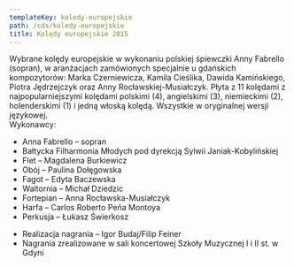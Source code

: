 ```yaml
---
templateKey: koledy-europejskie
path: /cds/koledy-europejskie
title: Kolędy europejskie 2015
---
```

<div class="box cds-box">
    Wybrane kolędy europejskie w wykonaniu polskiej śpiewczki Anny Fabrello (sopran), w aranżacjach zamówionych specjalnie u gdańskich kompozytorów: Marka Czerniewicza, Kamila Cieślika, Dawida Kamińskiego, Piotra Jędrzejczyk oraz Anny Rocławskiej-Musiałczyk. Płyta z 11 kolędami z najpopularniejszymi kolędami polskimi (4), angielskimi (3), niemieckimi (2), holenderskimi (1) i jedną włoską kolędą. Wszystkie w oryginalnej wersji językowej.
</div>
<div class="box cds-box">
    Wykonawcy:
    <ul>
        <li>
            Anna Fabrello – sopran
        </li>
        <li>
            Bałtycka Filharmonia Młodych pod dyrekcją Sylwii Janiak-Kobylińskiej
        </li>
        <li>
            Flet – Magdalena Burkiewicz
        </li>
        <li>
            Obój – Paulina Dołęgowska
        </li>
        <li>
            Fagot – Edyta Baczewska
        </li>
        <li>
            Waltornia – Michał Dziedzic
        </li>
        <li>
            Fortepian – Anna Rocławska-Musiałczyk
        </li>
        <li>
            Harfa – Carlos Roberto Peña Montoya
        </li>
        <li>
            Perkusja – Łukasz Świerkosz
        </li>
    </ul>
</div>
<div class="box cds-box">
    <ul>
        <li>
            Realizacja nagrania – Igor Budaj/Filip Feiner
        </li>
        <li>
            Nagrania zrealizowane w sali koncertowej Szkoły Muzycznej I i II st. w Gdyni
        </li>
    </ul>
</div>
